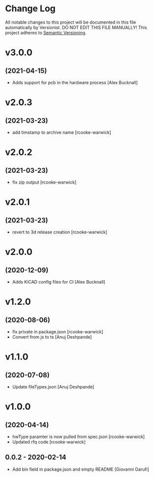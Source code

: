 # Change Log

All notable changes to this project will be documented in this file
automatically by Versionist. DO NOT EDIT THIS FILE MANUALLY!
This project adheres to [Semantic Versioning](http://semver.org/).

# v3.0.0
## (2021-04-15)

* Adds support for pcb in the hardware process [Alex Bucknall]

# v2.0.3
## (2021-03-23)

* add timstamp to archive name [rcooke-warwick]

# v2.0.2
## (2021-03-23)

* fix zip output [rcooke-warwick]

# v2.0.1
## (2021-03-23)

* revert to 3d release creation [rcooke-warwick]

# v2.0.0
## (2020-12-09)

* Adds KiCAD config files for CI [Alex Bucknall]

# v1.2.0
## (2020-08-06)

* fix private in package.json [rcooke-warwick]
* Convert from js to ts [Anuj Deshpande]

# v1.1.0
## (2020-07-08)

* Update fileTypes.json [Anuj Deshpande]

# v1.0.0
## (2020-04-14)

* hwType paramter is now pulled from spec.json [rcooke-warwick]
* Updated rfq code [rcooke-warwick]

## 0.0.2 - 2020-02-14

* Add bin field in package.json and empty README [Giovanni Garufi]
